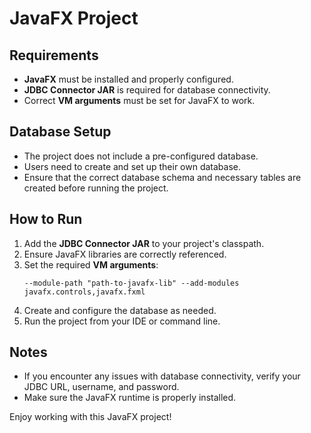 # JavaFX Project

## Requirements
- **JavaFX** must be installed and properly configured.
- **JDBC Connector JAR** is required for database connectivity.
- Correct **VM arguments** must be set for JavaFX to work.

## Database Setup
- The project does not include a pre-configured database.
- Users need to create and set up their own database.
- Ensure that the correct database schema and necessary tables are created before running the project.

## How to Run
1. Add the **JDBC Connector JAR** to your project's classpath.
2. Ensure JavaFX libraries are correctly referenced.
3. Set the required **VM arguments**:
   ```
   --module-path "path-to-javafx-lib" --add-modules javafx.controls,javafx.fxml
   ```
4. Create and configure the database as needed.
5. Run the project from your IDE or command line.

## Notes
- If you encounter any issues with database connectivity, verify your JDBC URL, username, and password.
- Make sure the JavaFX runtime is properly installed.

Enjoy working with this JavaFX project!
